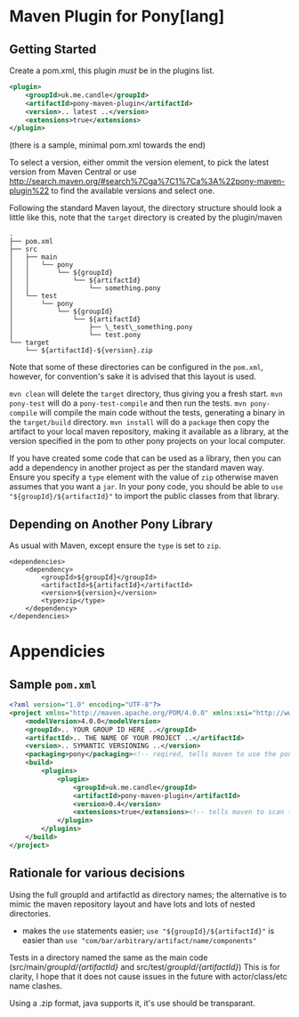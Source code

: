 Maven Plugin for Pony[lang]
===========================

Getting Started
---------------

Create a pom.xml, this plugin *must* be in the plugins list.

```xml
<plugin>
	<groupId>uk.me.candle</groupId>
	<artifactId>pony-maven-plugin</artifactId>
	<version>.. latest ..</version>
	<extensions>true</extensions>
</plugin>
```
(there is a sample, minimal pom.xml towards the end)

To select a version, either ommit the version element, to pick the latest version from Maven Central or use http://search.maven.org/#search%7Cga%7C1%7Ca%3A%22pony-maven-plugin%22 to find the available versions and select one.


Following the standard Maven layout, the directory structure should look a little like this, note that the `target` directory is created by the plugin/maven
```
.
├── pom.xml
├── src
│   ├── main
│   │   └── pony
│   │       └── ${groupId}
│   │           └── ${artifactId}
│   │               └── something.pony
│   └── test
│       └── pony
│           └── ${groupId}
│               └── ${artifactId}
│                   ├── \_test\_something.pony
│                   └── test.pony
└── target
    └── ${artifactId}-${version}.zip
```
Note that some of these directories can be configured in the `pom.xml`, however, for convention's sake it is advised that this layout is used.

`mvn clean` will delete the `target` directory, thus giving you a fresh start.
`mvn pony-test` will do a `pony-test-compile` and then run the tests.
`mvn pony-compile` will compile the main code without the tests, generating a binary in the `target/build` directory.
`mvn install` will do a `package` then copy the artifact to your local maven repository, making it available as a library, at the version specified in the pom to other pony projects on your local computer.


If you have created some code that can be used as a library, then you can add a dependency in another project as per the standard maven way. Ensure you specify a `type` element with the value of `zip` otherwise maven assumes that you want a `jar`. In your pony code, you should be able to `use "${groupId}/${artifactId}"` to import the public classes from that library.

Depending on Another Pony Library
---------------------------------

As usual with Maven, except ensure the `type` is set to `zip`.
```
<dependencies>
	<dependency>
		<groupId>${groupId}</groupId>
		<artifactId>${artifactId}</artifactId>
		<version>${version}</version>
		<type>zip</type>
	</dependency>
</dependencies>
```

Appendicies
===========

Sample `pom.xml`
----------------

```xml
<?xml version="1.0" encoding="UTF-8"?>
<project xmlns="http://maven.apache.org/POM/4.0.0" xmlns:xsi="http://www.w3.org/2001/XMLSchema-instance" xsi:schemaLocation="http://maven.apache.org/POM/4.0.0 http://maven.apache.org/xsd/maven-4.0.0.xsd">
	<modelVersion>4.0.0</modelVersion>
	<groupId>.. YOUR GROUP ID HERE ..</groupId>
	<artifactId>.. THE NAME OF YOUR PROJECT ..</artifactId>
	<version>.. SYMANTIC VERSIONING ..</version>
	<packaging>pony</packaging><!-- reqired, tells maven to use the pony plugin -->
	<build>
		<plugins>
			<plugin>
				<groupId>uk.me.candle</groupId>
				<artifactId>pony-maven-plugin</artifactId>
				<version>0.4</version>
				<extensions>true</extensions><!-- tells maven to scan this plugin for additional packaging types -->
			</plugin>
		</plugins>
	</build>
</project>
```

Rationale for various decisions
-------------------------------

Using the full groupId and artifactId as directory names; the alternative is to mimic the maven repository layout and have lots and lots of nested directories.
* makes the `use` statements easier; `use "${groupId}/${artifactId}"` is easier than `use "com/bar/arbitrary/artifact/name/components"`


Tests in a directory named the same as the main code (src/main/*${groupId}/${artifactId}* and src/test/*${groupId}/${artifactId}*) This is for clarity, I hope that it does not cause issues in the future with actor/class/etc name clashes.


Using a .zip format, java supports it, it's use should be transparant.
